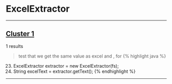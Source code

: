 # ExcelExtractor

***

## [Cluster 1](./1)
1 results
> test that we get the same value as excel and , for 
{% highlight java %}
23. ExcelExtractor extractor = new ExcelExtractor(fs);
24. String excelText = extractor.getText();
{% endhighlight %}

***


